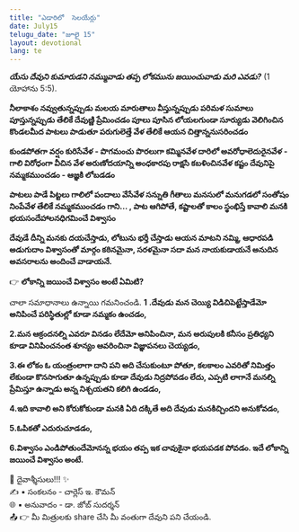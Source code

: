```yaml
---
title: "ఎడారిలో  సెలయేర్లు"
date: July15
telugu_date: "జూలై 15"
layout: devotional
lang: te
---
```


***యేసు దేవుని కుమారుడని నమ్మువాడు తప్ప లోకమును జయించువాడు మరి ఎవడు?*** (1 యోహాను 5:5). 

**నీలాకాశం నవ్వుతున్నప్పుడు మలయ మారుతాలు వీస్తున్నప్పుడు పరిమళ సుమాలు పూస్తున్నప్పుడు తేలికే దేవుణ్ణి ప్రేమించడం పూలు పూసిన లోయలగుండా సూర్యుడు వెలిగించిన కొండలమీద పాటలు పాడుతూ పరుగులెత్తే వేళ తేలికే ఆయన చిత్తాన్ననుసరించడం**

**కుండపోతగా వర్షం కురిసేవేళ - పొగమంచు పొరలుగా కమ్మినవేళ దారిలో అవరోధాలెదురైనవేళ - గాలి విరోధంగా వీచిన వేళ అరుణోదయాన్ని అంధకారపు రాక్షసి కబళించినవేళ కష్టం దేవునిపై నమ్మకముంచడం - ఆజ్ఞకి లోబడడం**

**పాటలు పాడే పిట్టలు గాలిలో పందాలు వేసేవేళ సన్నుతి గీతాలు మనసులో మనుగడలో సంతోషం నింపేవేళ తేలికే నమ్మకముంచడం గాని… , పాట ఆగిపోతే, కష్టాలతో కాలం స్థంభిస్తే కావాలి మనకి భయసందేహాలనధిగమించే విశ్వాసం**

**దేవుడే దీన్ని మనకు దయచేస్తాడు, లోటును భర్తీ చేస్తాడు ఆయన మాటని నమ్మి, ఆధారపడి అడుగుదాం విశ్వాసంతో మార్గం కఠినమైనా, సరళమైనా సదా మన నాయకుడాయనే అనుదిన అవసరాలను అందించే వాడాయనే.**

👉 **లోకాన్ని జయించే విశ్వాసం అంటే ఏమిటి?** 

చాలా సమాధానాలు ఉన్నాయి గమనించండి. 
**1 .దేవుడు మన చెయ్యి విడిచిపెట్టేస్తాడేమో అనిపించే పరిస్థితుల్లో కూడా నమ్మకం ఉంచడం,**

 **2.మన ఆక్రందనల్ని ఎవరూ వినడం లేదేమో అనిపించినా, మన అరుపులకి కనీసం ప్రతిధ్యని కూడా వినిపించనంత శూన్యం ఆవరించినా విజ్ఞాపనలు చెయ్యడం,**

 **3.ఈ లోకం ఓ యంత్రంలాగా దాని పని అది చేసుకుంటూ పోతూ, కలకాలం ఎవరితో నిమిత్తం లేకుండా కొనసాగుతూ ఉన్నప్పుడు కూడా దేవుడు నిద్రపోవడం లేదు, ఎప్పటి లాగానే మనల్ని ప్రేమిస్తూ ఉన్నాడు అన్న నిశ్చయతని కలిగి ఉండడం,**

 **4.ఇది కావాలి అని కోరుకోకుండా మనకి ఏది దక్కితే అది దేవుడు మనకిచ్చిందని అనుకోవడం,**

 **5.ఓపికతో ఎదురుచూడడం,**
 
**6.విశ్వాసం ఎండిపోతుందేమోనన్న భయం తప్ప ఇక చావుకైనా భయపడక పోవడం. ఇదే లోకాన్ని జయించే విశ్వాసం అంటే.**


<div class="blessing">🙏 <span class="bless-text">దైవాశ్శీసులు!!!</span> ✨</div>

<div class="credit">✍️ <span class="credit-text">▪ సంకలనం - చార్లెస్ ఇ. కౌమన్</span></div>
<div class="credit">🌐 <span class="credit-text">▪ అనువాదం - డా. జోబ్ సుదర్శన్</span></div>


<div class="share">📤 👉 <span class="share-text">మీ మిత్రులకు share చేసి మీ వంతుగా దేవుని పని చేయండి.</span></div>

